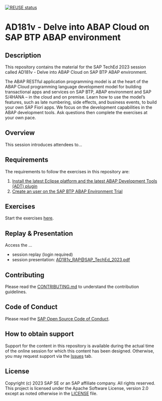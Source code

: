 [![REUSE status](https://api.reuse.software/badge/github.com/SAP-samples/teched2023-AD181v)](https://api.reuse.software/info/github.com/SAP-samples/teched2023-AD181v)

# AD181v - Delve into ABAP Cloud on SAP BTP ABAP environment

## Description

This repository contains the material for the SAP TechEd 2023 session called  AD181v - Delve into ABAP Cloud on SAP BTP ABAP environment.  

The ABAP RESTful application programming model is at the heart of the ABAP Cloud programming language development model for building transactional apps and services on SAP BTP, ABAP environment and SAP S/4HANA – in the cloud and on premise. Learn how to use the model’s features, such as late numbering, side effects, and business events, to build your own SAP Fiori apps. We focus on the development capabilities in the ABAP development tools. Ask questions then complete the exercises at your own pace.

## Overview

This session introduces attendees to...

## Requirements

The requirements to follow the exercises in this repository are:
1. [Install the latest Eclipse platform and the latest ABAP Development Tools (ADT) plugin](https://developers.sap.com/tutorials/abap-install-adt.html)
2. [Create an user on the SAP BTP ABAP Environment Trial](https://developers.sap.com/tutorials/abap-environment-trial-onboarding.html)

## Exercises

Start the exercises [here](https://github.tools.sap/D040081/rap_workshops/blob/master/rap1xx/rap110/README.md#-exercises).

## Replay & Presentation

Access the ...
- session replay (login required)
- session presentation: AD181v_RAP@SAP_TechEd_2023.pdf

## Contributing
Please read the [CONTRIBUTING.md](./CONTRIBUTING.md) to understand the contribution guidelines.

## Code of Conduct
Please read the [SAP Open Source Code of Conduct](https://github.com/SAP-samples/.github/blob/main/CODE_OF_CONDUCT.md).

## How to obtain support

Support for the content in this repository is available during the actual time of the online session for which this content has been designed. Otherwise, you may request support via the [Issues](../../issues) tab.

## License
Copyright (c) 2023 SAP SE or an SAP affiliate company. All rights reserved. This project is licensed under the Apache Software License, version 2.0 except as noted otherwise in the [LICENSE](LICENSES/Apache-2.0.txt) file.
